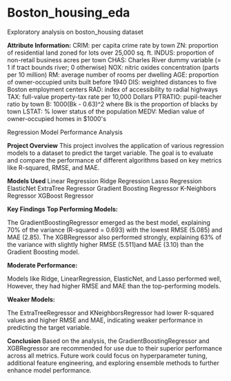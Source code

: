 # Boston_housing_eda
Exploratory analysis on boston_housing dataset

**Attribute Information:**
CRIM: per capita crime rate by town
ZN: proportion of residential land zoned for lots over 25,000 sq. ft.
INDUS: proportion of non-retail business acres per town
CHAS: Charles River dummy variable (= 1 if tract bounds river; 0 otherwise)
NOX: nitric oxides concentration (parts per 10 million)
RM: average number of rooms per dwelling
AGE: proportion of owner-occupied units built before 1940
DIS: weighted distances to five Boston employment centers
RAD: index of accessibility to radial highways
TAX: full-value property-tax rate per 10,000 Dollars
PTRATIO: pupil-teacher ratio by town
B: 1000(Bk - 0.63)^2 where Bk is the proportion of blacks by town
LSTAT: % lower status of the population
MEDV: Median value of owner-occupied homes in $1000's

Regression Model Performance Analysis

**Project Overview**
This project involves the application of various regression models to a dataset to predict the target variable. The goal is to evaluate and compare the performance of different algorithms based on key metrics like R-squared, RMSE, and MAE.

**Models Used**
Linear Regression
Ridge Regression
Lasso Regression
ElasticNet
ExtraTree Regressor
Gradient Boosting Regressor
K-Neighbors Regressor
XGBoost Regressor

**Key Findings**
**Top Performing Models:**

The GradientBoostingRegressor emerged as the best model, explaining 70% of the variance (R-squared = 0.693) with the lowest RMSE (5.085) and MAE (2.85).
The XGBRegressor also performed strongly, explaining 63% of the variance with slightly higher RMSE (5.511)and MAE (3.10) than the Gradient Boosting model.

**Moderate Performance:**

Models like Ridge, LinearRegression, ElasticNet, and Lasso performed well, However, they had higher RMSE and MAE than the top-performing models.

**Weaker Models:**

The ExtraTreeRegressor and KNeighborsRegressor had lower R-squared values and higher RMSE and MAE, indicating weaker performance in predicting the target variable.

**Conclusion**
Based on the analysis, the GradientBoostingRegressor and XGBRegressor are recommended for use due to their superior performance across all metrics. Future work could focus on hyperparameter tuning, additional feature engineering, and exploring ensemble methods to further enhance model performance.
